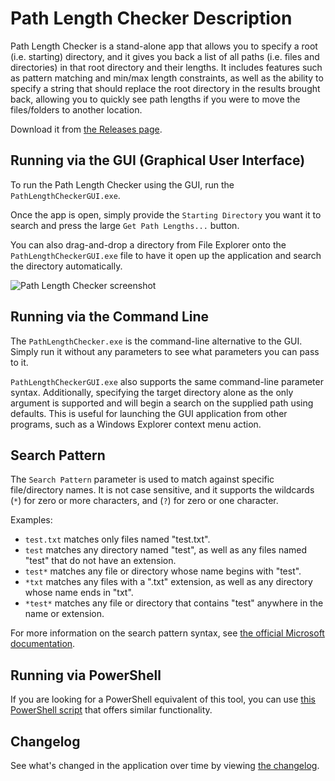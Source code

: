 # Path Length Checker Description

Path Length Checker is a stand-alone app that allows you to specify a root (i.e. starting) directory, and it gives you back a list of all paths (i.e. files and directories) in that root directory and their lengths.
It includes features such as pattern matching and min/max length constraints, as well as the ability to specify a string that should replace the root directory in the results brought back, allowing you to quickly see path lengths if you were to move the files/folders to another location.

Download it from [the Releases page](https://github.com/deadlydog/PathLengthChecker/releases).

## Running via the GUI (Graphical User Interface)

To run the Path Length Checker using the GUI, run the `PathLengthCheckerGUI.exe`.

Once the app is open, simply provide the `Starting Directory` you want it to search and press the large `Get Path Lengths...` button.

You can also drag-and-drop a directory from File Explorer onto the `PathLengthCheckerGUI.exe` file to have it open up the application and search the directory automatically.

![Path Length Checker screenshot](docs/Images/PathLengthChecker.png)

## Running via the Command Line

The `PathLengthChecker.exe` is the command-line alternative to the GUI. Simply run it without any parameters to see what parameters you can pass to it.

`PathLengthCheckerGUI.exe` also supports the same command-line parameter syntax. Additionally, specifying the target directory alone as the only argument is supported and will begin a search on the supplied path using defaults. This is useful for launching the GUI application from other programs, such as a Windows Explorer context menu action.

## Search Pattern

The `Search Pattern` parameter is used to match against specific file/directory names.
It is not case sensitive, and it supports the wildcards (`*`) for zero or more characters, and (`?`) for zero or one character.

Examples:

- `test.txt` matches only files named "test.txt".
- `test` matches any directory named "test", as well as any files named "test" that do not have an extension.
- `test*` matches any file or directory whose name begins with "test".
- `*txt` matches any files with a ".txt" extension, as well as any directory whose name ends in "txt".
- `*test*` matches any file or directory that contains "test" anywhere in the name or extension.

For more information on the search pattern syntax, see [the official Microsoft documentation](https://docs.microsoft.com/en-us/dotnet/api/system.io.directory.enumeratefilesystementries?view=net-5.0#System_IO_Directory_EnumerateFileSystemEntries_System_String_System_String_).

## Running via PowerShell

If you are looking for a PowerShell equivalent of this tool, you can use [this PowerShell script](tools/GetPathLengths.ps1) that offers similar functionality.

## Changelog

See what's changed in the application over time by viewing [the changelog](Changelog.md).
